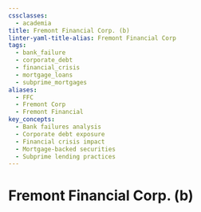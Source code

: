 ```yaml
---
cssclasses:
  - academia
title: Fremont Financial Corp. (b)
linter-yaml-title-alias: Fremont Financial Corp
tags:
  - bank_failure
  - corporate_debt
  - financial_crisis
  - mortgage_loans
  - subprime_mortgages
aliases:
  - FFC
  - Fremont Corp
  - Fremont Financial
key_concepts:
  - Bank failures analysis
  - Corporate debt exposure
  - Financial crisis impact
  - Mortgage-backed securities
  - Subprime lending practices
---
```


# Fremont Financial Corp. (b)